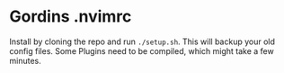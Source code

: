 # Gordins .nvimrc

Install by cloning the repo and run ```./setup.sh```. This will backup your old config files.
Some Plugins need to be compiled, which might take a few minutes.
